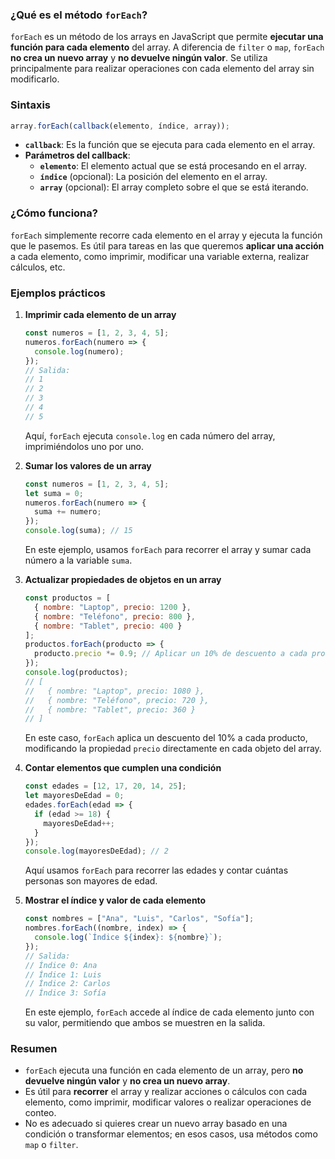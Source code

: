 ### ¿Qué es el método `forEach`?
`forEach` es un método de los arrays en JavaScript que permite **ejecutar una función para cada elemento** del array. A diferencia de `filter` o `map`, `forEach` **no crea un nuevo array** y **no devuelve ningún valor**. Se utiliza principalmente para realizar operaciones con cada elemento del array sin modificarlo.

### Sintaxis
```javascript
array.forEach(callback(elemento, índice, array));
```

- **`callback`**: Es la función que se ejecuta para cada elemento en el array.
- **Parámetros del callback**:
  - **`elemento`**: El elemento actual que se está procesando en el array.
  - **`índice`** (opcional): La posición del elemento en el array.
  - **`array`** (opcional): El array completo sobre el que se está iterando.

### ¿Cómo funciona?
`forEach` simplemente recorre cada elemento en el array y ejecuta la función que le pasemos. Es útil para tareas en las que queremos **aplicar una acción** a cada elemento, como imprimir, modificar una variable externa, realizar cálculos, etc.

### Ejemplos prácticos

1. **Imprimir cada elemento de un array**
   ```javascript
   const numeros = [1, 2, 3, 4, 5];
   numeros.forEach(numero => {
     console.log(numero);
   });
   // Salida:
   // 1
   // 2
   // 3
   // 4
   // 5
   ```
   Aquí, `forEach` ejecuta `console.log` en cada número del array, imprimiéndolos uno por uno.

2. **Sumar los valores de un array**
   ```javascript
   const numeros = [1, 2, 3, 4, 5];
   let suma = 0;
   numeros.forEach(numero => {
     suma += numero;
   });
   console.log(suma); // 15
   ```
   En este ejemplo, usamos `forEach` para recorrer el array y sumar cada número a la variable `suma`.

3. **Actualizar propiedades de objetos en un array**
   ```javascript
   const productos = [
     { nombre: "Laptop", precio: 1200 },
     { nombre: "Teléfono", precio: 800 },
     { nombre: "Tablet", precio: 400 }
   ];
   productos.forEach(producto => {
     producto.precio *= 0.9; // Aplicar un 10% de descuento a cada producto
   });
   console.log(productos);
   // [
   //   { nombre: "Laptop", precio: 1080 },
   //   { nombre: "Teléfono", precio: 720 },
   //   { nombre: "Tablet", precio: 360 }
   // ]
   ```
   En este caso, `forEach` aplica un descuento del 10% a cada producto, modificando la propiedad `precio` directamente en cada objeto del array.

4. **Contar elementos que cumplen una condición**
   ```javascript
   const edades = [12, 17, 20, 14, 25];
   let mayoresDeEdad = 0;
   edades.forEach(edad => {
     if (edad >= 18) {
       mayoresDeEdad++;
     }
   });
   console.log(mayoresDeEdad); // 2
   ```
   Aquí usamos `forEach` para recorrer las edades y contar cuántas personas son mayores de edad.

5. **Mostrar el índice y valor de cada elemento**
   ```javascript
   const nombres = ["Ana", "Luis", "Carlos", "Sofía"];
   nombres.forEach((nombre, index) => {
     console.log(`Índice ${index}: ${nombre}`);
   });
   // Salida:
   // Índice 0: Ana
   // Índice 1: Luis
   // Índice 2: Carlos
   // Índice 3: Sofía
   ```
   En este ejemplo, `forEach` accede al índice de cada elemento junto con su valor, permitiendo que ambos se muestren en la salida.

### Resumen
- `forEach` ejecuta una función en cada elemento de un array, pero **no devuelve ningún valor** y **no crea un nuevo array**.
- Es útil para **recorrer** el array y realizar acciones o cálculos con cada elemento, como imprimir, modificar valores o realizar operaciones de conteo.
- No es adecuado si quieres crear un nuevo array basado en una condición o transformar elementos; en esos casos, usa métodos como `map` o `filter`.